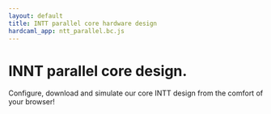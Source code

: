 ```yaml
---
layout: default
title: INTT parallel core hardware design
hardcaml_app: ntt_parallel.bc.js
---
```


# INNT parallel core design.

Configure, download and simulate our core INTT design from the comfort of your browser!

<div id="hardcaml_app">
</div>
